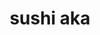 ---
layout: place
title: "sushi aka"
permalink: /virginia/suffolk/sushi-aka.html
stateAbbr: VA
stateName: Virginia
cityName: Suffolk
seo:
  name: "sushi aka"
  type: Restaurant
  links: http://www.sushiaka.com/
description: "sushi aka serves delicious sushi in Suffolk, Virginia. Try fresh Japanese dishes for a great dining experience. Available for takeout, and dinner."
place_id: ChIJb21qDw0PsIkRcdgDM7rjRCM
photos:
  - name: >-
      places/ChIJb21qDw0PsIkRcdgDM7rjRCM/photos/AeeoHcJbqQA7lEYKNuZBIR11VBJhTxDaONhfeyBw9KqUK6vSZ_FBegfkir9PvFgzU7cBe8vG14QBNGevgNYx1Lsq5ckzAJ_dy5Xl598ixJVCmm0ca7IJKuwUmAYgSPJX5YLaKFHFydVrqsw141bQOiCDl88z3eJHQ1bghuIw1Jy7J4NCBxPBIj8svNYDy54D4pcWZVE3ZVxr_V2Z9DZIPfF4p7cbrW03NOFELkqk66h0VNpRAreem7spOqJeizugBBnYlvLtzV0pwTKfPJyjdMyEpvz7CC0BNXsMkkXXlbxeIjJZUnyfx3HjJYfE9U9tncrXvB3gnPgveirWLwo9w3l90BGFP-4PAEiAm55GRC778sBntEPeRgMJuMgCsm_K_dCQwzLZlrbjeLbJBskpIpBo56FSreMHJEvb_AzA0kei0KkrGQ
    widthPx: 4800
    heightPx: 3253
    authorAttributions:
      - displayName: SC
        uri: https://maps.google.com/maps/contrib/112953678517521258705
        photoUri: >-
          https://lh3.googleusercontent.com/a-/ALV-UjUHBZpR4W-mDkfcpyB37fHkwl07nqo5O-9jyfVtPlL9V0fEcEe7=s100-p-k-no-mo
    flagContentUri: >-
      https://www.google.com/local/imagery/report/?cb_client=maps_api_places.places_api&image_key=!1e10!2sCIHM0ogKEICAgICKt52beA&hl=en-US
    googleMapsUri: >-
      https://www.google.com/maps/place//data=!3m4!1e2!3m2!1sCIHM0ogKEICAgICKt52beA!2e10!4m2!3m1!1s0x89b00f0d0f6a6d6f:0x2344e3ba3303d871
  - name: >-
      places/ChIJb21qDw0PsIkRcdgDM7rjRCM/photos/AeeoHcJhE0T3PWMNW4EtYccLeIrBVgEET7oP05TMqx_e7-P3iFjW31YIeqdbz1yIDxITiLrDe6qeb0J1gq73zh5zN2LSp7xxbyjOO8t4Jd9vnqg51HIRZsmpsj3Rf3GuDR-m1ZGjclIiY6y1MmL6yEAPFCvFgXDsfwxeG0Utm0iDGYh5Tw3SEOZHAbR7n_QDeduBKgXspMvYuLUqEODhyZNQBypVWsbsXutLbYx2fyqs31rmhHdcTeVFeP5YAGZGAjaiRT6saJH-gr8NmFiUzcZeP_wlr1DDYdMmQ15r68Nr50kf-g
    widthPx: 3024
    heightPx: 4032
    authorAttributions:
      - displayName: sushi aka
        uri: https://maps.google.com/maps/contrib/110259548207316826585
        photoUri: >-
          https://lh3.googleusercontent.com/a-/ALV-UjVrkpPrHW3XsU_CQ70KEIHD3ifJteNRrY44Li6FuFdM6Wf5Qjw=s100-p-k-no-mo
    flagContentUri: >-
      https://www.google.com/local/imagery/report/?cb_client=maps_api_places.places_api&image_key=!1e10!2sAF1QipMQUiukU807jfFErE9p05sQk3hd4_flfGCHLjeb&hl=en-US
    googleMapsUri: >-
      https://www.google.com/maps/place//data=!3m4!1e2!3m2!1sAF1QipMQUiukU807jfFErE9p05sQk3hd4_flfGCHLjeb!2e10!4m2!3m1!1s0x89b00f0d0f6a6d6f:0x2344e3ba3303d871
  - name: >-
      places/ChIJb21qDw0PsIkRcdgDM7rjRCM/photos/AeeoHcLlHXvTi8Da04LWnRNrVyiBXEunTL3f_5ijItImMe_a_OD4o1hAAuezfwNJ8b83lzOIua266ordyPBClfFU7_rw1F-uZm-YR18FTzr64c1YULMIdV4Vb-zRByRnM3IflK20zHZPCCu22vveuAtMW6S7LipkyN1RbnkL5ewnT62q4ukhSPG0yrvGXnkQUGJKU2jKQQp9gNrewmMGX2Mm6eHD15YeYba5QFLROQRllmxQzwZCvY0Nm89n3kQB_Anu6L3yhbXg2Akd5vNbnP2ngCUmAZMJW4xOjhKeBV4uFibjAw
    widthPx: 612
    heightPx: 408
    authorAttributions:
      - displayName: sushi aka
        uri: https://maps.google.com/maps/contrib/110259548207316826585
        photoUri: >-
          https://lh3.googleusercontent.com/a-/ALV-UjVrkpPrHW3XsU_CQ70KEIHD3ifJteNRrY44Li6FuFdM6Wf5Qjw=s100-p-k-no-mo
    flagContentUri: >-
      https://www.google.com/local/imagery/report/?cb_client=maps_api_places.places_api&image_key=!1e10!2sAF1QipNoxIforidqCH0CRsuhzvgWKbpSTnNKnHvSW8ax&hl=en-US
    googleMapsUri: >-
      https://www.google.com/maps/place//data=!3m4!1e2!3m2!1sAF1QipNoxIforidqCH0CRsuhzvgWKbpSTnNKnHvSW8ax!2e10!4m2!3m1!1s0x89b00f0d0f6a6d6f:0x2344e3ba3303d871
  - name: >-
      places/ChIJb21qDw0PsIkRcdgDM7rjRCM/photos/AeeoHcIqcB95zP3YTxm_PdYhoDejuYvaS_t51LvfIYuAwjRDKTjsC4Vnf30Zgn1X71dbAylXL0Vg1kq0dGUgEZ3pxXwr2X-SSinDlOMZJ_Bmnv-2HFa8XaZO4II-NmCPtXhs-xztezmpxGAvz5P2hYYEs55WeEEiHVRUxu4mrSYOYuqELxvDZRZfHqeCdMTAGyJrPNM2Xmzom6P7ThjX1eQBAGlLwQRIj9wyBCqsLawMokmWYT5sg_5c7FyJHBP1aq63tLGSJih12gmCVY7ewel5Mr27GONmW_R5TSdzFfDy6GOBaqDxxZLXPe4uAncL10nMMfMgyeW9DwY1_sNFkFGiiRE-OBgznQhR7nDVMiSUzq3xrBoMDsPTtO8kRdqeUsJrK9gvPXi4r4i-RUN0AXx6T_pXc7VJKmU2eWupLU7sJaUt-Q
    widthPx: 4000
    heightPx: 3000
    authorAttributions:
      - displayName: Y Y
        uri: https://maps.google.com/maps/contrib/117118267416888379972
        photoUri: >-
          https://lh3.googleusercontent.com/a/ACg8ocKTK0VDpLG8l0gMAQVsZDiqa6yH0092bT-MAOD-ZYF9x5BSHs1e=s100-p-k-no-mo
    flagContentUri: >-
      https://www.google.com/local/imagery/report/?cb_client=maps_api_places.places_api&image_key=!1e10!2sCIHM0ogKEICAgICvz6ewOg&hl=en-US
    googleMapsUri: >-
      https://www.google.com/maps/place//data=!3m4!1e2!3m2!1sCIHM0ogKEICAgICvz6ewOg!2e10!4m2!3m1!1s0x89b00f0d0f6a6d6f:0x2344e3ba3303d871
  - name: >-
      places/ChIJb21qDw0PsIkRcdgDM7rjRCM/photos/AeeoHcK4-wWGZEVhrWEuC7irl-TdTHK4IOFQAwYkxCJg9_9dyQfRiRMSdrIfNyXl2-IOvppJuL3bo94U28gD26IPrgIvjSaeouQTmp1cCXcQ9B5YZ2OUyLZYiLXaKmaVjkoxRqd5-gfQD7akgq74ud71QGn3e5IXTLhVWmy4JgbWnXWiGYjijJflilmGqxYxYvSkh44pJnhXT1qnxinSiypqEPQxh-twoNj8evc-8SkajkQOJtVGER9poMN73S5cJjwgg9ZZ-CEJkbpHW1dzJTetp99UntqZNc4nzfM1Gk7xzULHwZbukcBZxB9rxEc6NeafK02qShrPVscANwCN7FR5Ar2f5ep9v-26jFkz4h6AHKPu9JST9tyQXSCLlGhXsHQrN1gd6TsfTnvURX4ue4AKi5B_Fudw3CCWglAIzTLLqnVbt3U
    widthPx: 3024
    heightPx: 4032
    authorAttributions:
      - displayName: Lexie Redd
        uri: https://maps.google.com/maps/contrib/101415576870035089560
        photoUri: >-
          https://lh3.googleusercontent.com/a/ACg8ocIFuq3m-hOItBeQqDCjvo40ze8Kwiq3AaKdMjuWOqTaeyGQug=s100-p-k-no-mo
    flagContentUri: >-
      https://www.google.com/local/imagery/report/?cb_client=maps_api_places.places_api&image_key=!1e10!2sCIHM0ogKEICAgIDH59XzkQE&hl=en-US
    googleMapsUri: >-
      https://www.google.com/maps/place//data=!3m4!1e2!3m2!1sCIHM0ogKEICAgIDH59XzkQE!2e10!4m2!3m1!1s0x89b00f0d0f6a6d6f:0x2344e3ba3303d871
  - name: >-
      places/ChIJb21qDw0PsIkRcdgDM7rjRCM/photos/AeeoHcItRoDZu1ceUA_JZooW0H2wrVgx1FRl42dVblcWOu1WEfCbIDk5KS9f9FrwNAEi4gWP7csRPkw8bkwJBCCQ7jwzzg3p4e4vKHdKl5fJ3bDyaMHdHqAHeHoIWPZc31-6y-mMnE2JgA16Oohcw9p79PdsJqAL9-SFYP4X7s-LsEQCWHBUg0_Ck3RYxGr0JPYNtWcZU4V1wiEQFMiubqBsJAsd1vdTc4vSn7hnFDe6ttGxyxnpFCC2Kbj2QGoBcD-9jBFAJ4zGvfVidQpXUi4jmZz13EVpYA1MWHrvlWZg7yhfRJANlKtK7rqYAZC5CY5KNboliQ_g1BYZzCiLAyCrfLULZ1kqDcqDcxsdTXXgF857CnPtFQX5eQkgxkssxRayFHqGSYwCD8CqyDUjJ3-lBjlsfSrfooIBgdK6nJOX_RC8gbM
    widthPx: 4000
    heightPx: 3000
    authorAttributions:
      - displayName: Y Y
        uri: https://maps.google.com/maps/contrib/117118267416888379972
        photoUri: >-
          https://lh3.googleusercontent.com/a/ACg8ocKTK0VDpLG8l0gMAQVsZDiqa6yH0092bT-MAOD-ZYF9x5BSHs1e=s100-p-k-no-mo
    flagContentUri: >-
      https://www.google.com/local/imagery/report/?cb_client=maps_api_places.places_api&image_key=!1e10!2sCIHM0ogKEICAgICv8Zin4wE&hl=en-US
    googleMapsUri: >-
      https://www.google.com/maps/place//data=!3m4!1e2!3m2!1sCIHM0ogKEICAgICv8Zin4wE!2e10!4m2!3m1!1s0x89b00f0d0f6a6d6f:0x2344e3ba3303d871
  - name: >-
      places/ChIJb21qDw0PsIkRcdgDM7rjRCM/photos/AeeoHcK_K_obLfOlNQZTiW716_R-Bj5XVNJbx2ZjaqFDD4iolW7yzyUsqJduOEGKNbQjCfiXjXbgcEhUkumMVMcHZ0Z3z56gFsFXcKK75XU1WOoHxvqr_3S6qhQlbOEDRPd22KkG7YiE_COEq6JAH9zrOnJVMJCfDpW-jLMCtJmcQK_3ty-9p37zhRxxb7uiwZv2dF3Re90uaN-j_ADnp1nIqhlRWdzsxTQ1-Q96GHvA_ROAGlxPR8Os80v6peXxuEX0TcNuePrAH54YVZ3yvQm292ZmvSFua8ZXa1rxPek-WzQVer4guV9lkTyqXRc4EyV-aY-FAvYqvbbVHD9fIf2LsLeffPVF49hPdMnM2Jcy4E_TbQxgx88qZbj5YAOpvAnd1yUIzXEn4DYviLc6pSs-Pu2xozC1hNyP1KnAK2663o4-KxQh
    widthPx: 4032
    heightPx: 3024
    authorAttributions:
      - displayName: SC
        uri: https://maps.google.com/maps/contrib/112953678517521258705
        photoUri: >-
          https://lh3.googleusercontent.com/a-/ALV-UjUHBZpR4W-mDkfcpyB37fHkwl07nqo5O-9jyfVtPlL9V0fEcEe7=s100-p-k-no-mo
    flagContentUri: >-
      https://www.google.com/local/imagery/report/?cb_client=maps_api_places.places_api&image_key=!1e10!2sCIHM0ogKEICAgIDJxaXh_gE&hl=en-US
    googleMapsUri: >-
      https://www.google.com/maps/place//data=!3m4!1e2!3m2!1sCIHM0ogKEICAgIDJxaXh_gE!2e10!4m2!3m1!1s0x89b00f0d0f6a6d6f:0x2344e3ba3303d871
  - name: >-
      places/ChIJb21qDw0PsIkRcdgDM7rjRCM/photos/AeeoHcLbfJyjHPFMKiW7fOQSNCgz1AMh-HGO_Atd9w8qs7Rv8BKzcB7-cC_lXpFSu74bUNc57vWEwRptWLxUb6KCaQ50oEWKzFrJb2R98nBZ9SAx-c-GVASs9d4RSJgTkjwKq3ShEXkZftVG5r9TrE8vk7uCLfP5kdCiW6KvcPYYCGMQkeqt1HvpmM0LvWkYrHIhVsrzGKwwWSblKmTDPznZ8wucAdjppT0tXgB7iMwxf6FPbnzpq3O7X8g8D_PTZMz4atBAjMKkLTsSdoBtqQr2ZqSbFZVSzcTB3G51AxexNiMna5URqGK2BQ4p5DuU3-qez2rTPnuhAgrbf0p8o8Xa2NWipmjXcePIiHRYVQP7qcopcOdxdBHu087v8v363m80-4ALO3laUI2zj8pC-dYilVwclNtOWiEhn5L2qc1k1Zk9hw
    widthPx: 3024
    heightPx: 4032
    authorAttributions:
      - displayName: Lexie Redd
        uri: https://maps.google.com/maps/contrib/101415576870035089560
        photoUri: >-
          https://lh3.googleusercontent.com/a/ACg8ocIFuq3m-hOItBeQqDCjvo40ze8Kwiq3AaKdMjuWOqTaeyGQug=s100-p-k-no-mo
    flagContentUri: >-
      https://www.google.com/local/imagery/report/?cb_client=maps_api_places.places_api&image_key=!1e10!2sCIHM0ogKEICAgIDH59XzUQ&hl=en-US
    googleMapsUri: >-
      https://www.google.com/maps/place//data=!3m4!1e2!3m2!1sCIHM0ogKEICAgIDH59XzUQ!2e10!4m2!3m1!1s0x89b00f0d0f6a6d6f:0x2344e3ba3303d871
  - name: >-
      places/ChIJb21qDw0PsIkRcdgDM7rjRCM/photos/AeeoHcJmFAfKv4_TD5ZzlR2byGrhL81BURUOlN8-ceW8S4S7TWSEADH59v8O0lUxH2EGTSW3WzFfs52j1LrAycXQ5lsnBrYtSwhhLYGGqiLElFVPGjkEJ1jwvqPk_oTIOwSzxiFJaMdLmTsP3GjdCJnHu1KVsGzZeCOheVWQqRu_SNrk1p7lCkDj49B1t8jvVg4MIrmw5a26MfCtIFyj6hHXa5xCCIXy1JiLODBcjZ2Lv981Z43gLS6mwtMjPP48Yi2jV7vn6FnJZL-fnmvVJIQQ09kPR_jORmfrunZA1s2mG9PWZ5nz3mkvVWryd_ZlUQ8ZNM64j8bgNjs15VJXFTFE_GTmC5veZigB08mwxM3eHuw2UDMImMnhO6b6u9yEdZnOLgdFKlonT6HEYQ-ViDeH42QIFz7rGqNxHWKgO9HSA9h8VxYh
    widthPx: 3024
    heightPx: 4032
    authorAttributions:
      - displayName: Ginny Rowe
        uri: https://maps.google.com/maps/contrib/109583774939023786805
        photoUri: >-
          https://lh3.googleusercontent.com/a-/ALV-UjXtWU80EU4VIzTo6CIxP7NNLiXhtpry22FrtP9BGr2Rn3Sl-koC=s100-p-k-no-mo
    flagContentUri: >-
      https://www.google.com/local/imagery/report/?cb_client=maps_api_places.places_api&image_key=!1e10!2sCIHM0ogKEICAgIDrmNDn3QE&hl=en-US
    googleMapsUri: >-
      https://www.google.com/maps/place//data=!3m4!1e2!3m2!1sCIHM0ogKEICAgIDrmNDn3QE!2e10!4m2!3m1!1s0x89b00f0d0f6a6d6f:0x2344e3ba3303d871
  - name: >-
      places/ChIJb21qDw0PsIkRcdgDM7rjRCM/photos/AeeoHcKBv3vy6Ka-vKq6D9skUn5mX965d53UFr9QMYkd9MWXGUi5w8q3cTo1zvouY17-1kHihXGdG_oahBZhafQBF8Gbcmyxf2n-6UfSObO-tLgqPD2fqCkxT3aBJcTdiKv1WfozJqZIB5xG-yB0T9AN2KowENCDIsBnwJuLkfcct8fRQkjwqRv0qKtoP8eCCFI5oEykybaxnWidDmnCT23eruggYJ5z7ckxuR3_2U-9E5oUgy8yJKtYXJgznUI7gQUH9-vP-fnMM3JEPCx8TRyUuNnehWqdXXGlM0OeCOhmKkQMz9h3e_EIa37wmGIFWEcgAhaog3teNM7w1la0Gi1Xdt1w26sNUQDV7jaupkYBn3l29uOZwddUwi8x4ZeH1a50-3uhlp_Z3DUrwjtWO0Nk_ZEb8RmMgWQdrGegKHxA6d7jXg
    widthPx: 4000
    heightPx: 2252
    authorAttributions:
      - displayName: Y Y
        uri: https://maps.google.com/maps/contrib/117118267416888379972
        photoUri: >-
          https://lh3.googleusercontent.com/a/ACg8ocKTK0VDpLG8l0gMAQVsZDiqa6yH0092bT-MAOD-ZYF9x5BSHs1e=s100-p-k-no-mo
    flagContentUri: >-
      https://www.google.com/local/imagery/report/?cb_client=maps_api_places.places_api&image_key=!1e10!2sCIHM0ogKEICAgICz8q3uHg&hl=en-US
    googleMapsUri: >-
      https://www.google.com/maps/place//data=!3m4!1e2!3m2!1sCIHM0ogKEICAgICz8q3uHg!2e10!4m2!3m1!1s0x89b00f0d0f6a6d6f:0x2344e3ba3303d871
address: 116 W Washington St, Suffolk, VA 23434, USA
street: 116 W Washington St
city: Suffolk
state: VA
zip: '23434'
country: USA
neighborhood: null
latitude: '36.728487'
longitude: '-76.583566'
accessibility_options:
  wheelchairAccessibleParking: true
  wheelchairAccessibleEntrance: true
  wheelchairAccessibleRestroom: true
  wheelchairAccessibleSeating: true
business_status: OPERATIONAL
name: sushi aka
google_maps_links:
  directionsUri: >-
    https://www.google.com/maps/dir//''/data=!4m7!4m6!1m1!4e2!1m2!1m1!1s0x89b00f0d0f6a6d6f:0x2344e3ba3303d871!3e0
  placeUri: https://maps.google.com/?cid=2541406478603114609
  writeAReviewUri: >-
    https://www.google.com/maps/place//data=!4m3!3m2!1s0x89b00f0d0f6a6d6f:0x2344e3ba3303d871!12e1
  reviewsUri: >-
    https://www.google.com/maps/place//data=!4m4!3m3!1s0x89b00f0d0f6a6d6f:0x2344e3ba3303d871!9m1!1b1
  photosUri: >-
    https://www.google.com/maps/place//data=!4m3!3m2!1s0x89b00f0d0f6a6d6f:0x2344e3ba3303d871!10e5
primary_type: Asian Restaurant
opening_hours:
  regular: null
  current: null
secondary_opening_hours:
  regular:
    weekdayDescriptions: null
    type: null
  current:
    weekdayDescriptions: null
    type: null
phone: (757) 923-1160
price_level: null
price_range: $30 &ndash; $50
rating: '4.7'
rating_count: 0
website: http://www.sushiaka.com/
reviews:
  - name: >-
      places/ChIJb21qDw0PsIkRcdgDM7rjRCM/reviews/ChdDSUhNMG9nS0VJQ0FnSUNQcm9EUzBRRRAB
    relativePublishTimeDescription: 4 months ago
    rating: 5
    text:
      text: >-
        We love this restaurant! Hands down the BEST sushi/sashimi in Hampton
        Roads area and abroad. You know it’s going to be a quality sushi
        restaurant when the sushi chef owns it. It’s a small intimate
        atmosphere, and their staff is only a few people. Everyone who works
        there is like a family. Every dish including the desserts are made in
        house, and they use fresh seasonal produce sourced from local farms. If
        you’re not 100% a fan of sushi or fish they have some incredible pork,
        beef and chicken dishes as well. Sometimes they’ll feature Kobe beef
        cuts. Yum! Our family loves sushi and most of the time when we order
        takeout or dine in we give them a budget for a sushi platter, and tell
        them what our likes and dislikes are and Chef Mike will create an
        amazing assortment for us. A home run every time. During cooler months
        they’ll have pork belly ramen, which my daughter craves it’s so good.
        All around I highly recommend Sushi Aka to everyone who visits Suffolk
        or lives in the area. I’ve met people from Richmond who make it a
        special point to eat there. It’s a gem in downtown Suffolk. Support
        local small businesses and help local math!
      languageCode: en
    originalText:
      text: >-
        We love this restaurant! Hands down the BEST sushi/sashimi in Hampton
        Roads area and abroad. You know it’s going to be a quality sushi
        restaurant when the sushi chef owns it. It’s a small intimate
        atmosphere, and their staff is only a few people. Everyone who works
        there is like a family. Every dish including the desserts are made in
        house, and they use fresh seasonal produce sourced from local farms. If
        you’re not 100% a fan of sushi or fish they have some incredible pork,
        beef and chicken dishes as well. Sometimes they’ll feature Kobe beef
        cuts. Yum! Our family loves sushi and most of the time when we order
        takeout or dine in we give them a budget for a sushi platter, and tell
        them what our likes and dislikes are and Chef Mike will create an
        amazing assortment for us. A home run every time. During cooler months
        they’ll have pork belly ramen, which my daughter craves it’s so good.
        All around I highly recommend Sushi Aka to everyone who visits Suffolk
        or lives in the area. I’ve met people from Richmond who make it a
        special point to eat there. It’s a gem in downtown Suffolk. Support
        local small businesses and help local math!
      languageCode: en
    authorAttribution:
      displayName: Hillarey Breedlove
      uri: https://www.google.com/maps/contrib/118414045824468089184/reviews
      photoUri: >-
        https://lh3.googleusercontent.com/a/ACg8ocIPfVDMVqL_wNrKE26HAZ-tThdP3kgiq3wUSEPP4POZt_T7bg=s128-c0x00000000-cc-rp-mo
    publishTime: '2024-11-24T13:28:32.615648Z'
    flagContentUri: >-
      https://www.google.com/local/review/rap/report?postId=ChdDSUhNMG9nS0VJQ0FnSUNQcm9EUzBRRRAB&d=17924085&t=1
    googleMapsUri: >-
      https://www.google.com/maps/reviews/data=!4m6!14m5!1m4!2m3!1sChdDSUhNMG9nS0VJQ0FnSUNQcm9EUzBRRRAB!2m1!1s0x89b00f0d0f6a6d6f:0x2344e3ba3303d871
  - name: >-
      places/ChIJb21qDw0PsIkRcdgDM7rjRCM/reviews/ChZDSUhNMG9nS0VJQ0FnSURybU5DYkVnEAE
    relativePublishTimeDescription: 9 months ago
    rating: 5
    text:
      text: >-
        We had a really good experience. Food is awesome and service is good.
        The atmosphere is a bit dark lighting so elders have to use a flashlight
        on their phone to see. First, the chef offers a tasty free tuna and
        avocado starter. I got a Roppongi drink and it was great! The chicken
        teriyaki is SO good. The rainbow roll is so good too!! It’s dessert week
        so they offered a banana split and strawberry cheesecake and they were
        to DIE for! Definitely recommend checking this place out! Mike is
        awesome!
      languageCode: en
    originalText:
      text: >-
        We had a really good experience. Food is awesome and service is good.
        The atmosphere is a bit dark lighting so elders have to use a flashlight
        on their phone to see. First, the chef offers a tasty free tuna and
        avocado starter. I got a Roppongi drink and it was great! The chicken
        teriyaki is SO good. The rainbow roll is so good too!! It’s dessert week
        so they offered a banana split and strawberry cheesecake and they were
        to DIE for! Definitely recommend checking this place out! Mike is
        awesome!
      languageCode: en
    authorAttribution:
      displayName: Ginny Rowe
      uri: https://www.google.com/maps/contrib/109583774939023786805/reviews
      photoUri: >-
        https://lh3.googleusercontent.com/a-/ALV-UjXtWU80EU4VIzTo6CIxP7NNLiXhtpry22FrtP9BGr2Rn3Sl-koC=s128-c0x00000000-cc-rp-mo-ba4
    publishTime: '2024-07-14T01:13:38.947332Z'
    flagContentUri: >-
      https://www.google.com/local/review/rap/report?postId=ChZDSUhNMG9nS0VJQ0FnSURybU5DYkVnEAE&d=17924085&t=1
    googleMapsUri: >-
      https://www.google.com/maps/reviews/data=!4m6!14m5!1m4!2m3!1sChZDSUhNMG9nS0VJQ0FnSURybU5DYkVnEAE!2m1!1s0x89b00f0d0f6a6d6f:0x2344e3ba3303d871
  - name: >-
      places/ChIJb21qDw0PsIkRcdgDM7rjRCM/reviews/ChZDSUhNMG9nS0VJQ0FnSURkNmZ6UExBEAE
    relativePublishTimeDescription: a year ago
    rating: 5
    text:
      text: >-
        Wow! Just wow! This hidden gem is a MUST VISIT! Dinner here was
        absolutely amazing from start to finish. The service was superb, the
        staff was very friendly and extremely attentive, I couldn't ask for
        better.


        We got the calamari and one of the appetizer specials. Both were
        awesome. The dipping sauce for the calamari was on another level!


        My friend and I both got platters, he got the 40 piece sashimi combo and
        I got the chef's choice platter. The food was absolutely stunning. The
        quality was immaculate, some of the best sushi I've had outside of
        Japan.


        I ordered dessert, got the blackberry swirl icecream, it was stunning!


        All in all an outstanding experience. I'll definitely be back and I
        cannot express how highly I recommend this place.
      languageCode: en
    originalText:
      text: >-
        Wow! Just wow! This hidden gem is a MUST VISIT! Dinner here was
        absolutely amazing from start to finish. The service was superb, the
        staff was very friendly and extremely attentive, I couldn't ask for
        better.


        We got the calamari and one of the appetizer specials. Both were
        awesome. The dipping sauce for the calamari was on another level!


        My friend and I both got platters, he got the 40 piece sashimi combo and
        I got the chef's choice platter. The food was absolutely stunning. The
        quality was immaculate, some of the best sushi I've had outside of
        Japan.


        I ordered dessert, got the blackberry swirl icecream, it was stunning!


        All in all an outstanding experience. I'll definitely be back and I
        cannot express how highly I recommend this place.
      languageCode: en
    authorAttribution:
      displayName: Juniper Shively
      uri: https://www.google.com/maps/contrib/115481669022595550117/reviews
      photoUri: >-
        https://lh3.googleusercontent.com/a/ACg8ocKFRV8puVeespXrDyafFiwvRrv3zPj4xvxdOQdSXsk1ChdWcQ=s128-c0x00000000-cc-rp-mo-ba4
    publishTime: '2024-02-24T23:36:51.269614Z'
    flagContentUri: >-
      https://www.google.com/local/review/rap/report?postId=ChZDSUhNMG9nS0VJQ0FnSURkNmZ6UExBEAE&d=17924085&t=1
    googleMapsUri: >-
      https://www.google.com/maps/reviews/data=!4m6!14m5!1m4!2m3!1sChZDSUhNMG9nS0VJQ0FnSURkNmZ6UExBEAE!2m1!1s0x89b00f0d0f6a6d6f:0x2344e3ba3303d871
  - name: >-
      places/ChIJb21qDw0PsIkRcdgDM7rjRCM/reviews/ChZDSUhNMG9nS0VJQ0FnSURGMnN1RVNnEAE
    relativePublishTimeDescription: 5 months ago
    rating: 5
    text:
      text: >-
        The most authentic sushi and sashimi place I ever tasted here in
        Virginia! We were station in Japan for 3 years and I fall in love with
        their culture, place and food. We’ve been here 5 years now, so far this
        is the best place I found. This place is so amazing and so authentic
        sushi, specially the sashimi! AKA is local and own by the chief that
        work closely with the famous Japanese sushi chef from Philadelphia! I
        don’t know if you’re that craze with sushi and sashimi to drive an hour
        away but it’s all worth it! It’s the closest one from authentic Japanese
        sushi and sashimi! From their salad, appetizer, main course, up to
        dessert (red bean cream brûlée) ! Even their alcohol is really good!.

        Highly recommended!
      languageCode: en
    originalText:
      text: >-
        The most authentic sushi and sashimi place I ever tasted here in
        Virginia! We were station in Japan for 3 years and I fall in love with
        their culture, place and food. We’ve been here 5 years now, so far this
        is the best place I found. This place is so amazing and so authentic
        sushi, specially the sashimi! AKA is local and own by the chief that
        work closely with the famous Japanese sushi chef from Philadelphia! I
        don’t know if you’re that craze with sushi and sashimi to drive an hour
        away but it’s all worth it! It’s the closest one from authentic Japanese
        sushi and sashimi! From their salad, appetizer, main course, up to
        dessert (red bean cream brûlée) ! Even their alcohol is really good!.

        Highly recommended!
      languageCode: en
    authorAttribution:
      displayName: michelle Estes
      uri: https://www.google.com/maps/contrib/117399633029066181685/reviews
      photoUri: >-
        https://lh3.googleusercontent.com/a-/ALV-UjUeIVS3zdiSsOE5aoDZv5H7mswFhTAszmdhIRkrRP3u5bVgoGVthw=s128-c0x00000000-cc-rp-mo-ba5
    publishTime: '2024-10-24T01:26:26.491588Z'
    flagContentUri: >-
      https://www.google.com/local/review/rap/report?postId=ChZDSUhNMG9nS0VJQ0FnSURGMnN1RVNnEAE&d=17924085&t=1
    googleMapsUri: >-
      https://www.google.com/maps/reviews/data=!4m6!14m5!1m4!2m3!1sChZDSUhNMG9nS0VJQ0FnSURGMnN1RVNnEAE!2m1!1s0x89b00f0d0f6a6d6f:0x2344e3ba3303d871
  - name: >-
      places/ChIJb21qDw0PsIkRcdgDM7rjRCM/reviews/ChdDSUhNMG9nS0VJQ0FnSUNkak5hc3V3RRAB
    relativePublishTimeDescription: a year ago
    rating: 5
    text:
      text: >-
        Excellent! We've been dying for a real sushi spot....Finally! Everything
        was fabulous! We had the chef's sashimi/sushi combo, uni soup, toro,
        cheesecake- try it all! Fish was fresh, there was a wonderful selection.
        Our waitress was also so sweet. My only complaint is that we did pay for
        something that we never received as we ordered a lot, so something got
        lost in the shuffle of bringing many dishes out. We will still return,
        we absolutely enjoyed our meal!
      languageCode: en
    originalText:
      text: >-
        Excellent! We've been dying for a real sushi spot....Finally! Everything
        was fabulous! We had the chef's sashimi/sushi combo, uni soup, toro,
        cheesecake- try it all! Fish was fresh, there was a wonderful selection.
        Our waitress was also so sweet. My only complaint is that we did pay for
        something that we never received as we ordered a lot, so something got
        lost in the shuffle of bringing many dishes out. We will still return,
        we absolutely enjoyed our meal!
      languageCode: en
    authorAttribution:
      displayName: Anitha
      uri: https://www.google.com/maps/contrib/116890191186377705866/reviews
      photoUri: >-
        https://lh3.googleusercontent.com/a-/ALV-UjXNPejI6r7Sj9D_I12KEo6L_dhZ9O2BS-CCT3gBK7bmRRckxTL-qw=s128-c0x00000000-cc-rp-mo-ba6
    publishTime: '2024-02-13T03:54:28.296125Z'
    flagContentUri: >-
      https://www.google.com/local/review/rap/report?postId=ChdDSUhNMG9nS0VJQ0FnSUNkak5hc3V3RRAB&d=17924085&t=1
    googleMapsUri: >-
      https://www.google.com/maps/reviews/data=!4m6!14m5!1m4!2m3!1sChdDSUhNMG9nS0VJQ0FnSUNkak5hc3V3RRAB!2m1!1s0x89b00f0d0f6a6d6f:0x2344e3ba3303d871
parking_options:
  freeParkingLot: true
  freeStreetParking: true
  valetParking: false
payment_options:
  acceptsCreditCards: true
  acceptsDebitCards: true
  acceptsCashOnly: false
allow_dogs: null
curbside_pickup: true
delivery: false
dine_in: true
good_for_children: null
good_for_groups: true
good_for_sports: false
live_music: false
menu_for_children: false
outdoor_seating: true
reservable: true
restroom: true
serves_beer: true
serves_breakfast: false
serves_brunch: false
serves_cocktails: true
serves_coffee: true
serves_dinner: true
serves_dessert: true
serves_lunch: null
serves_vegetarian_food: true
serves_wine: true
takeout: true
update_category: essentials
summary: null

---